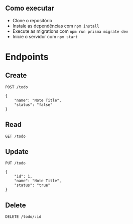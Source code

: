 ## Como executar

- Clone o repositório
- Instale as dependências com `npm install`
- Execute as migrations com `npm run prisma migrate dev`
- Inicie o servidor com `npm start`


# Endpoints

## Create

`POST /todo`

    {
        "name": "Note Title",
        "status": "false"
    }

## Read

`GET /todo`

## Update

`PUT /todo`

    {
        "id": 1,
        "name": "Note Title",
        "status": "true"
    }

## Delete

`DELETE /todo/:id`
